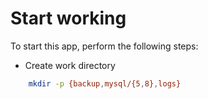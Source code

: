 #  Start working

To start this app, perform the following steps:

- Create work directory

```bash
    mkdir -p {backup,mysql/{5,8},logs}
```

 
